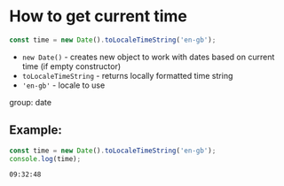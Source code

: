 # How to get current time

```js
const time = new Date().toLocaleTimeString('en-gb');

```

- `new Date()` - creates new object to work with dates based on current time (if empty constructor)
- `toLocaleTimeString` - returns locally formatted time string
- `'en-gb'` - locale to use

group: date

## Example: 
```js
const time = new Date().toLocaleTimeString('en-gb');
console.log(time);
```
```
09:32:48

```

